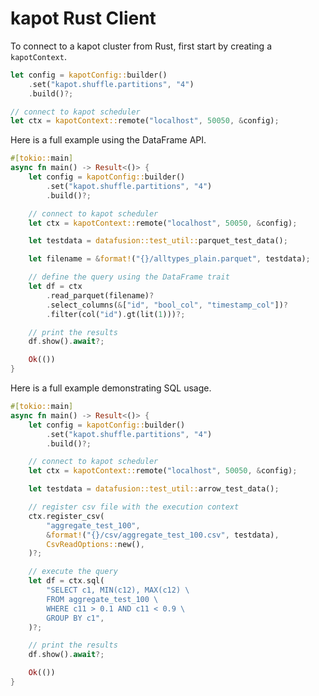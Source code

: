 <!---
  Licensed to the Apache Software Foundation (ASF) under one
  or more contributor license agreements.  See the NOTICE file
  distributed with this work for additional information
  regarding copyright ownership.  The ASF licenses this file
  to you under the Apache License, Version 2.0 (the
  "License"); you may not use this file except in compliance
  with the License.  You may obtain a copy of the License at

    http://www.apache.org/licenses/LICENSE-2.0

  Unless required by applicable law or agreed to in writing,
  software distributed under the License is distributed on an
  "AS IS" BASIS, WITHOUT WARRANTIES OR CONDITIONS OF ANY
  KIND, either express or implied.  See the License for the
  specific language governing permissions and limitations
  under the License.
-->

# kapot Rust Client

To connect to a kapot cluster from Rust, first start by creating a `kapotContext`.

```rust
let config = kapotConfig::builder()
    .set("kapot.shuffle.partitions", "4")
    .build()?;

// connect to kapot scheduler
let ctx = kapotContext::remote("localhost", 50050, &config);
```

Here is a full example using the DataFrame API.

```rust
#[tokio::main]
async fn main() -> Result<()> {
    let config = kapotConfig::builder()
        .set("kapot.shuffle.partitions", "4")
        .build()?;

    // connect to kapot scheduler
    let ctx = kapotContext::remote("localhost", 50050, &config);

    let testdata = datafusion::test_util::parquet_test_data();

    let filename = &format!("{}/alltypes_plain.parquet", testdata);

    // define the query using the DataFrame trait
    let df = ctx
        .read_parquet(filename)?
        .select_columns(&["id", "bool_col", "timestamp_col"])?
        .filter(col("id").gt(lit(1)))?;

    // print the results
    df.show().await?;

    Ok(())
}
```

Here is a full example demonstrating SQL usage.

```rust
#[tokio::main]
async fn main() -> Result<()> {
    let config = kapotConfig::builder()
        .set("kapot.shuffle.partitions", "4")
        .build()?;

    // connect to kapot scheduler
    let ctx = kapotContext::remote("localhost", 50050, &config);

    let testdata = datafusion::test_util::arrow_test_data();

    // register csv file with the execution context
    ctx.register_csv(
        "aggregate_test_100",
        &format!("{}/csv/aggregate_test_100.csv", testdata),
        CsvReadOptions::new(),
    )?;

    // execute the query
    let df = ctx.sql(
        "SELECT c1, MIN(c12), MAX(c12) \
        FROM aggregate_test_100 \
        WHERE c11 > 0.1 AND c11 < 0.9 \
        GROUP BY c1",
    )?;

    // print the results
    df.show().await?;

    Ok(())
}
```
